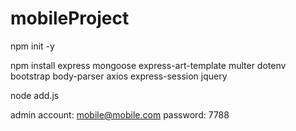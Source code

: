 # mobileProject

npm init -y

npm install express mongoose express-art-template multer dotenv bootstrap body-parser axios express-session jquery

node add.js

admin account:
mobile@mobile.com
password:
7788

